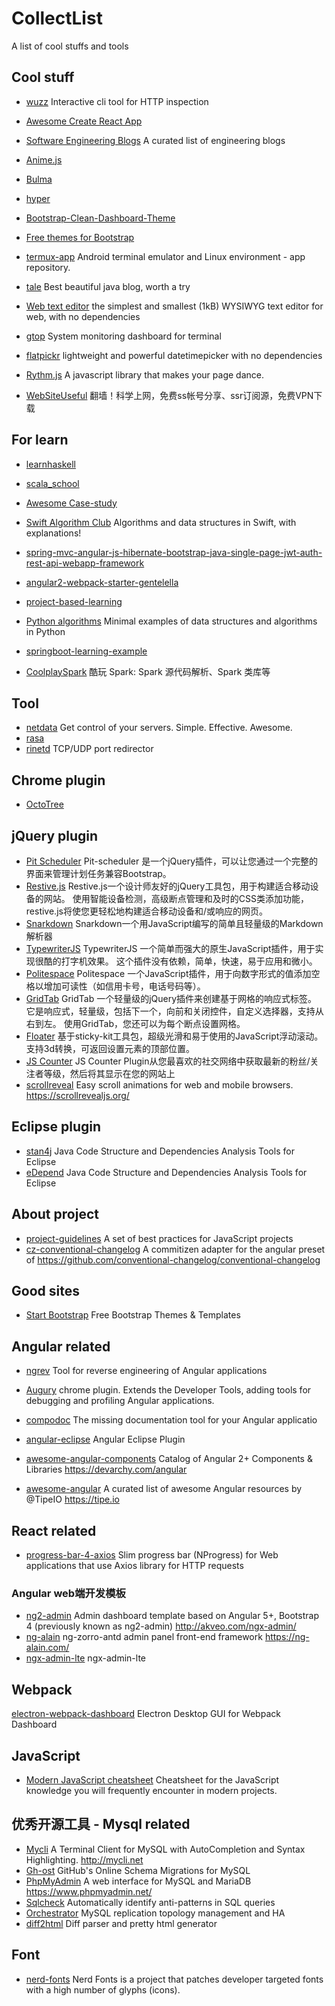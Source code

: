 # CollectList
A list of cool stuffs and tools

## Cool stuff
- [wuzz](https://github.com/asciimoo/wuzz) Interactive cli tool for HTTP inspection
- [Awesome Create React App](https://github.com/tuchk4/awesome-create-react-app)
- [Software Engineering Blogs](https://github.com/kilimchoi/engineering-blogs) A curated list of engineering blogs
- [Anime.js](https://github.com/juliangarnier/anime)
- [Bulma](https://github.com/jgthms/bulma)
- [hyper](https://github.com/zeit/hyper)
- [Bootstrap-Clean-Dashboard-Theme](https://github.com/keaplogik/Bootstrap-Clean-Dashboard-Theme)
- [Free themes for Bootstrap](http://bootswatch.com/)
- [termux-app](https://github.com/termux/termux-app) Android terminal emulator and Linux environment - app repository.
- [tale](https://github.com/otale/tale) Best beautiful java blog, worth a try
- [Web text editor](https://github.com/jaredreich/pell) the simplest and smallest (1kB) WYSIWYG text editor for web, with no dependencies 
- [gtop](https://github.com/aksakalli/gtop) System monitoring dashboard for terminal

- [flatpickr](https://github.com/chmln/flatpickr) lightweight and powerful datetimepicker with no dependencies
- [Rythm.js](https://github.com/Okazari/Rythm.js) A javascript library that makes your page dance.

- [WebSiteUseful](https://github.com/loremwalker/WebSiteUseful) 翻墙！科学上网，免费ss帐号分享、ssr订阅源，免费VPN下载

## For learn
- [learnhaskell](https://github.com/bitemyapp/learnhaskell)
- [scala_school](https://github.com/twitter/scala_school)
- [Awesome Case-study](https://github.com/luruke/awesome-casestudy)
- [Swift Algorithm Club](https://github.com/raywenderlich/swift-algorithm-club) Algorithms and data structures in Swift, with explanations!
- [spring-mvc-angular-js-hibernate-bootstrap-java-single-page-jwt-auth-rest-api-webapp-framework](https://github.com/ykameshrao/spring-mvc-angular-js-hibernate-bootstrap-java-single-page-jwt-auth-rest-api-webapp-framework)
- [angular2-webpack-starter-gentelella](https://github.com/kmkatsma/angular2-webpack-starter-gentelella)

- [project-based-learning](https://github.com/tuvttran/project-based-learning)

- [Python algorithms](https://github.com/keon/algorithms) Minimal examples of data structures and algorithms in Python
- [springboot-learning-example](https://github.com/JeffLi1993/springboot-learning-example)
- [CoolplaySpark](https://github.com/lw-lin/CoolplaySpark) 酷玩 Spark: Spark 源代码解析、Spark 类库等

## Tool
- [netdata](https://github.com/firehol/netdata) Get control of your servers. Simple. Effective. Awesome.
- [rasa](https://github.com/ChrisPenner/rasa)
- [rinetd](https://github.com/samhocevar/rinetd) TCP/UDP port redirector

## Chrome plugin
- [OctoTree](https://chrome.google.com/webstore/detail/octotree/bkhaagjahfmjljalopjnoealnfndnagc?utm_source=chrome-app-launcher-info-dialog)

## jQuery plugin
- [Pit Scheduler](https://github.com/chuck-durst/pit-scheduler) Pit-scheduler 是一个jQuery插件，可以让您通过一个完整的界面来管理计划任务兼容Bootstrap。
- [Restive.js](https://github.com/obihill/restive.js) Restive.js一个设计师友好的jQuery工具包，用于构建适合移动设备的网站。 使用智能设备检测，高级断点管理和及时的CSS类添加功能，restive.js将使您更轻松地构建适合移动设备和/或响应的网页。
- [Snarkdown](https://github.com/developit/snarkdown) Snarkdown一个用JavaScript编写的简单且轻量级的Markdown解析器
- [TypewriterJS](https://github.com/tameemsafi/typewriterjs) TypewriterJS 一个简单而强大的原生JavaScript插件，用于实现很酷的打字机效果。 这个插件没有依赖，简单，快速，易于应用和微小。
- [Politespace](https://github.com/filamentgroup/politespace) Politespace 一个JavaScript插件，用于向数字形式的值添加空格以增加可读性（如信用卡号，电话号码等）。
- [GridTab](https://github.com/gopalraju/gridtab) GridTab 一个轻量级的jQuery插件来创建基于网格的响应式标签。 它是响应式，轻量级，包括下一个，向前和关闭控件，自定义选择器，支持从右到左。 使用GridTab，您还可以为每个断点设置网格。
- [Floater](https://github.com/sz-tamas/floater) 基于sticky-kit工具包，超级光滑和易于使用的JavaScript浮动滚动。 支持3d转换，可返回设置元素的顶部位置。
- [JS Counter](https://codecanyon.net/item/js-counter-jquery-social-counter-plugin/19551773?ref=gavin_matters) JS Counter Plugin从您最喜欢的社交网络中获取最新的粉丝/关注者等级，然后将其显示在您的网站上
- [scrollreveal](https://github.com/jlmakes/scrollreveal) Easy scroll animations for web and mobile browsers. https://scrollrevealjs.org/

## Eclipse plugin

- [stan4j](http://stan4j.com/general/download-ide.html) Java Code Structure and Dependencies Analysis Tools for Eclipse
- [eDepend](http://www.soyatec.com/euml2/features/eDepend/) Java Code Structure and Dependencies Analysis Tools for Eclipse

## About project

- [project-guidelines](https://github.com/wearehive/project-guidelines) A set of best practices for JavaScript projects
- [cz-conventional-changelog](https://github.com/commitizen/cz-conventional-changelog) A commitizen adapter for the angular preset of https://github.com/conventional-changelog/conventional-changelog

## Good sites


- [Start Bootstrap](https://startbootstrap.com/) Free Bootstrap Themes & Templates  

## Angular related

- [ngrev](https://github.com/mgechev/ngrev) Tool for reverse engineering of Angular applications
- [Augury](https://chrome.google.com/webstore/detail/augury/elgalmkoelokbchhkhacckoklkejnhcd/related) chrome plugin. Extends the Developer Tools, adding tools for debugging and profiling Angular applications.
- [compodoc](https://compodoc.github.io/website/)  The missing documentation tool for your Angular applicatio

- [angular-eclipse](https://github.com/angelozerr/angular-eclipse) Angular Eclipse Plugin

- [awesome-angular-components](https://github.com/brillout/awesome-angular-components) Catalog of Angular 2+ Components & Libraries https://devarchy.com/angular
- [awesome-angular](https://github.com/gdi2290/awesome-angular)  A curated list of awesome Angular resources by @TipeIO https://tipe.io

## React related

- [progress-bar-4-axios](https://github.com/rikmms/progress-bar-4-axios/) Slim progress bar (NProgress) for Web applications that use Axios library for HTTP requests

### Angular web端开发模板

- [ng2-admin](https://github.com/akveo/ngx-admin) Admin dashboard template based on Angular 5+, Bootstrap 4 (previously known as ng2-admin) http://akveo.com/ngx-admin/
- [ng-alain](https://github.com/cipchk/ng-alain) ng-zorro-antd admin panel front-end framework https://ng-alain.com/
- [ngx-admin-lte](https://github.com/TwanoO67/ngx-admin-lte) ngx-admin-lte

## Webpack

[electron-webpack-dashboard](https://github.com/FormidableLabs/electron-webpack-dashboard) Electron Desktop GUI for Webpack Dashboard 

## JavaScript

- [Modern JavaScript cheatsheet](https://github.com/mbeaudru/modern-js-cheatsheet) Cheatsheet for the JavaScript knowledge you will frequently encounter in modern projects.

## 优秀开源工具 - Mysql related

- [Mycli](https://github.com/dbcli/mycli) A Terminal Client for MySQL with AutoCompletion and Syntax Highlighting. http://mycli.net
- [Gh-ost](https://github.com/github/gh-ost) GitHub's Online Schema Migrations for MySQL
- [PhpMyAdmin](https://github.com/phpmyadmin/phpmyadmin) A web interface for MySQL and MariaDB https://www.phpmyadmin.net/
- [Sqlcheck](https://github.com/jarulraj/sqlcheck) Automatically identify anti-patterns in SQL queries
- [Orchestrator](https://github.com/github/orchestrator) MySQL replication topology management and HA
- [diff2html](https://diff2html.xyz/) Diff parser and pretty html generator

## Font

- [nerd-fonts](https://github.com/ryanoasis/nerd-fonts) Nerd Fonts is a project that patches developer targeted fonts with a high number of glyphs (icons).
